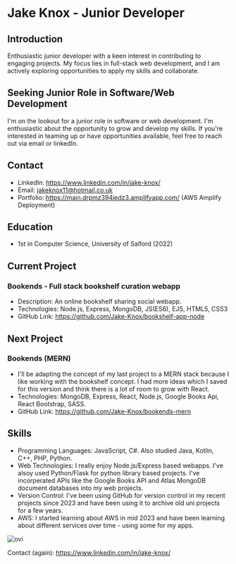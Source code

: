 # Jake Knox - Junior Developer

## Introduction
Enthusiastic junior developer with a keen interest in contributing to engaging projects. My focus lies in full-stack web development, and I am actively exploring opportunities to apply my skills and collaborate.

## Seeking Junior Role in Software/Web Development
I'm on the lookout for a junior role in software or web development. I'm enthusiastic about the opportunity to grow and develop my skills. If you're interested in teaming up or have opportunities available, feel free to reach out via email or linkedIn. 

## Contact
- LinkedIn: https://www.linkedin.com/in/jake-knox/
- Email: jakeknox11@hotmail.co.uk
- Portfolio: https://main.drpmz394jedz3.amplifyapp.com/ (AWS Amplify Deployment) 

## Education
- 1st in Computer Science, University of Salford (2022)

## Current Project
### Bookends - Full stack bookshelf curation webapp
- Description: An online bookshelf sharing social webapp.
- Technologies: Node.js, Express, MongoDB, JS(ES6), EJS, HTML5, CSS3
- GitHub Link: https://github.com/Jake-Knox/bookshelf-app-node

## Next Project
### Bookends (MERN)
- I'll be adapting the concept of my last project to a MERN stack because I like working with the bookshelf concept. I had more ideas which I saved for this version and think there is a lot of room to grow with React.
- Technologies: MongoDB, Express, React, Node.js, Google Books Api, React Bootstrap, SASS.
- GitHub Link: https://github.com/Jake-Knox/bookends-mern

## Skills
- Programming Languages: JavaScript, C#. Also studied Java, Kotlin, C++, PHP, Python.
- Web Technologies: I really enjoy Node.js/Express based webapps. I've alsoy used Python/Flask for python library based projects. I've incorperated APIs like the Google Books API and Atlas MongoDB document databases into my web projects.
- Version Control: I've been using GitHub for version control in my recent projects since 2023 and have been using it to archive old uni projects for a few years.
- AWS: I started learning about AWS in mid 2023 and have been learning about different services over time - using some for my apps. 

<img src="https://github-readme-stats.vercel.app/api/top-langs?username=Jake-Knox&show_icons=true&locale=en&layout=normal&theme=chartreuse-dark&langs_count=10" alt="ovi" />



<!-- Demos: https://www.youtube.com/@jakeknox -->

Contact (again): https://www.linkedin.com/in/jake-knox/
